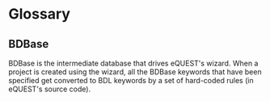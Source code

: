 # Glossary

## BDBase

BDBase is the intermediate database that drives eQUEST's wizard. When a project is created using the wizard, all the BDBase keywords that have been specified get converted to BDL keywords by a set of hard-coded rules (in eQUEST's source code).